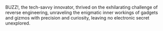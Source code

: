 BUZZ!, the tech-savvy innovator, thrived on the exhilarating challenge of reverse engineering, unraveling the enigmatic inner workings of gadgets and gizmos with precision and curiosity, leaving no electronic secret unexplored.
